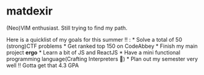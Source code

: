 # matdexir

(Neo)VIM enthusiast.
Still trying to find my path.

Here is a quicklist of my goals for this summer :bangbang: :
    * Solve a total of 50 (strong)CTF problems
    * Get ranked top 150 on CodeAbbey
    * Finish my main project __ergo__
    * Learn a bit of JS and ReactJS
    * Have a mini functional programming language(Crafting Interpreters :eyes:)
    * Plan out my semester very well :bangbang: Gotta get that 4.3 GPA
